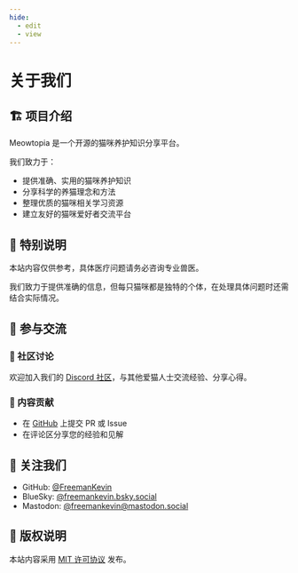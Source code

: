 ```yaml
---
hide:
  - edit
  - view
---
```


# 关于我们

## 🏗️ 项目介绍

<span class="english">Meowtopia</span> 是一个开源的猫咪养护知识分享平台。

我们致力于：

- 提供准确、实用的猫咪养护知识
- 分享科学的养猫理念和方法
- 整理优质的猫咪相关学习资源
- 建立友好的猫咪爱好者交流平台

## 📢 特别说明

本站内容仅供参考，具体医疗问题请务必咨询专业兽医。

我们致力于提供准确的信息，但每只猫咪都是独特的个体，在处理具体问题时还需结合实际情况。

## 🤝 参与交流

### 💬 社区讨论
欢迎加入我们的 [Discord 社区](https://discord.gg/nedrgr8n)，与其他爱猫人士交流经验、分享心得。

### 📝 内容贡献
- 在 [GitHub](https://github.com/FreemanKevin/Meowtopia) 上提交 PR 或 Issue
- 在评论区分享您的经验和见解

## 🔗 关注我们

- GitHub: <span class="english">[@FreemanKevin](https://github.com/FreemanKevin)</span>
- BlueSky: <span class="english">[@freemankevin.bsky.social](https://bsky.app/profile/freemankevin.bsky.social)</span>
- Mastodon: <span class="english">[@freemankevin@mastodon.social](https://mastodon.social/@freemankevin)</span>

## 📄 版权说明

本站内容采用 [MIT 许可协议](https://github.com/FreemanKevin/Meowtopia/blob/main/LICENSE) 发布。 